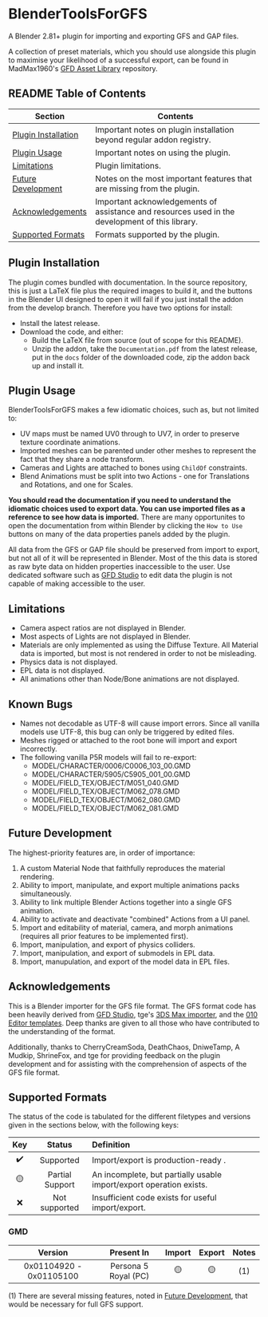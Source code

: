 # BlenderToolsForGFS
A Blender 2.81+ plugin for importing and exporting GFS and GAP files.

A collection of preset materials, which you should use alongside this plugin to maximise your likelihood of a successful export, can be found in MadMax1960's [GFD Asset Library](https://github.com/MadMax1960/gfd-asset-library) repository.

<!--
#### ⚠ IMPORTANT NOTE ⚠

The export of models using this plugin is idiomatic and require a very specific arrangement of data and objects. Please [READ THE DOCUMENTATION]() (link incomplete for now, will link to documentation when written) to learn how to export models using the plugin.

You can also access the documentation from within Blender by inspecting the drop-down menu for the plugin in the Blender Preferences/Addons menu and clicking the link to the documentation, or by opening the PDF in the `docs` folder of the plugin repository.

#### ⚠ IMPORTANT NOTE ⚠
-->

## README Table of Contents
| Section | Contents |
|---|---|
| [Plugin Installation](#plugin-installation) | Important notes on plugin installation beyond regular addon registry. |
| [Plugin Usage](#plugin-usage) | Important notes on using the plugin. |
| [Limitations](#limitations) | Plugin limitations. |
| [Future Development](#future-development) | Notes on the most important features that are missing from the plugin. |
| [Acknowledgements](#acknowledgements) | Important acknowledgements of assistance and resources used in the development of this library. |
| [Supported Formats](#supported-formats) | Formats supported by the plugin. |

## Plugin Installation
The plugin comes bundled with documentation. In the source repository, this is just a LaTeX file plus the required images to build it, and the buttons in the Blender UI designed to open it will fail if you just install the addon from the develop branch. Therefore you have two options for install:
- Install the latest release.
- Download the code, and either:
    - Build the LaTeX file from source (out of scope for this README).
    - Unzip the addon, take the `Documentation.pdf` from the latest release, put in the `docs` folder of the downloaded code, zip the addon back up and install it.

## Plugin Usage
BlenderToolsForGFS makes a few idiomatic choices, such as, but not limited to:
- UV maps must be named UV0 through to UV7, in order to preserve texture coordinate animations.
- Imported meshes can be parented under other meshes to represent the fact that they share a node transform.
- Cameras and Lights are attached to bones using `ChildOf` constraints.
- Blend Animations must be split into two Actions - one for Translations and Rotations, and one for Scales.

**You should read the documentation if you need to understand the idiomatic choices used to export data. You can use imported files as a reference to see how data is imported.** There are many opportunites to open the documentation from within Blender by clicking the `How to Use` buttons on many of the data properties panels added by the plugin.

All data from the GFS or GAP file should be preserved from import to export, but not all of it will be represented in Blender. Most of the this data is stored as raw byte data on hidden properties inaccessible to the user. Use dedicated software such as [GFD Studio](https://github.com/tge-was-taken/GFD-Studio) to edit data the plugin is not capable of making accessible to the user.

## Limitations
- Camera aspect ratios are not displayed in Blender.
- Most aspects of Lights are not displayed in Blender.
- Materials are only implemented as using the Diffuse Texture. All Material data is imported, but most is not rendered in order to not be misleading.
- Physics data is not displayed.
- EPL data is not displayed.
- All animations other than Node/Bone animations are not displayed.

## Known Bugs
- Names not decodable as UTF-8 will cause import errors. Since all vanilla models use UTF-8, this bug can only be triggered by edited files.
- Meshes rigged or attached to the root bone will import and export incorrectly.
- The following vanilla P5R models will fail to re-export:
    - MODEL/CHARACTER/0006/C0006_103_00.GMD
    - MODEL/CHARACTER/5905/C5905_001_00.GMD
    - MODEL/FIELD_TEX/OBJECT/M051_040.GMD
    - MODEL/FIELD_TEX/OBJECT/M062_078.GMD
    - MODEL/FIELD_TEX/OBJECT/M062_080.GMD
    - MODEL/FIELD_TEX/OBJECT/M062_081.GMD

## Future Development
The highest-priority features are, in order of importance:
1) A custom Material Node that faithfully reproduces the material rendering.
2) Ability to import, manipulate, and export multiple animations packs simultaneously.
3) Ability to link multiple Blender Actions together into a single GFS animation.
4) Ability to activate and deactivate "combined" Actions from a UI panel.
5) Import and editability of material, camera, and morph animations (requires all prior features to be implemented first).
6) Import, manipulation, and export of physics colliders.
7) Import, manipulation, and export of submodels in EPL data.
8) Import, manupulation, and export of the model data in EPL files.

## Acknowledgements
This is a Blender importer for the GFS file format. The GFS format code has been heavily derived from [GFD Studio](https://github.com/tge-was-taken/GFD-Studio), tge's [3DS Max importer](https://github.com/tge-was-taken/GFD-Studio/tree/master/Resources/GfdImporter), and the [010 Editor templates](https://github.com/CherryCreamSoda/010-Editor-Templates/blob/master/templates/p5_gfd.bt). Deep thanks are given to all those who have contributed to the understanding of the format.

Additionally, thanks to CherryCreamSoda, DeathChaos, DniweTamp, A Mudkip, ShrineFox, and tge for providing feedback on the plugin development and for assisting with the comprehension of aspects of the GFS file format.

## Supported Formats
The status of the code is tabulated for the different filetypes and versions given in the sections below, with the following keys:

| Key | Status | Definition |
| :---: | :---: | :--- |
|✔️| Supported | Import/export is production-ready .|
|🟡| Partial Support | An incomplete, but partially usable import/export operation exists.|
|❌| Not supported | Insufficient code exists for useful import/export. |

### GMD

| Version | Present In | Import | Export | Notes |
|:---:|:---:|:---:|:---:|:---:|
| 0x01104920 - 0x01105100 | Persona 5 Royal (PC) | 🟡 | 🟡 | (1) |

(1) There are several missing features, noted in [Future Development](#future-development), that would be necessary for full GFS support.
